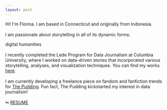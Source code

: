```yaml
---
layout: post
---
```


Hi! I'm Florina. I am based in Connecticut and originally from Indonesia.
<br><br>
I am passionate about storytelling in all of its dynamic forms:  

digital humanities
<br><br>
I recently completed the Lede Program for Data Journalism at Columbia University, where I worked on data-driven stories that incorporated various storytelling, analyses, and visualization techniques. You can find my works <a href="index.html#main">here</a>.
<br><br>
I am currently developing a freelance piece on fandom and fanfiction trends for <a href="https://pudding.cool/">The Pudding</a>. Fun fact, The Pudding kickstarted my interest in data journalism!
<br><br>
<span class="icon">↬</span> <a href="https://retrospatial.github.io/assets/files/resume.pdf" class="resume">RESUME</a>